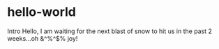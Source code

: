 # hello-world
Intro
Hello, I am waiting for the next blast of snow to hit us in the past 2 weeks...oh &^%^$% joy!
